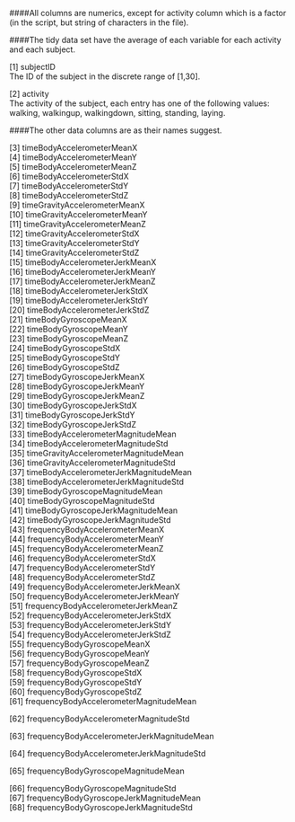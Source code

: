 ####All columns are numerics, except for activity column which is a factor (in the script, but string of characters in the file).

####The tidy data set have the average of each variable for each activity and each subject.

 [1] subjectID        
	The ID of the subject in the discrete range of [1,30].

 [2] activity                                      
 	The activity of the subject, each entry has one of the following values:
	walking, walkingup, walkingdown, sitting, standing, laying.


####The other data columns are as their names suggest.
                                 
 [3] timeBodyAccelerometerMeanX                 
 [4] timeBodyAccelerometerMeanY                 
 [5] timeBodyAccelerometerMeanZ                 
 [6] timeBodyAccelerometerStdX                  
 [7] timeBodyAccelerometerStdY                  
 [8] timeBodyAccelerometerStdZ                  
 [9] timeGravityAccelerometerMeanX              
[10] timeGravityAccelerometerMeanY              
[11] timeGravityAccelerometerMeanZ              
[12] timeGravityAccelerometerStdX               
[13] timeGravityAccelerometerStdY               
[14] timeGravityAccelerometerStdZ               
[15] timeBodyAccelerometerJerkMeanX             
[16] timeBodyAccelerometerJerkMeanY             
[17] timeBodyAccelerometerJerkMeanZ             
[18] timeBodyAccelerometerJerkStdX              
[19] timeBodyAccelerometerJerkStdY              
[20] timeBodyAccelerometerJerkStdZ              
[21] timeBodyGyroscopeMeanX                     
[22] timeBodyGyroscopeMeanY                     
[23] timeBodyGyroscopeMeanZ                     
[24] timeBodyGyroscopeStdX                      
[25] timeBodyGyroscopeStdY                      
[26] timeBodyGyroscopeStdZ                      
[27] timeBodyGyroscopeJerkMeanX                 
[28] timeBodyGyroscopeJerkMeanY                 
[29] timeBodyGyroscopeJerkMeanZ                 
[30] timeBodyGyroscopeJerkStdX                  
[31] timeBodyGyroscopeJerkStdY                  
[32] timeBodyGyroscopeJerkStdZ                  
[33] timeBodyAccelerometerMagnitudeMean         
[34] timeBodyAccelerometerMagnitudeStd          
[35] timeGravityAccelerometerMagnitudeMean      
[36] timeGravityAccelerometerMagnitudeStd       
[37] timeBodyAccelerometerJerkMagnitudeMean     
[38] timeBodyAccelerometerJerkMagnitudeStd      
[39] timeBodyGyroscopeMagnitudeMean             
[40] timeBodyGyroscopeMagnitudeStd              
[41] timeBodyGyroscopeJerkMagnitudeMean         
[42] timeBodyGyroscopeJerkMagnitudeStd          
[43] frequencyBodyAccelerometerMeanX            
[44] frequencyBodyAccelerometerMeanY            
[45] frequencyBodyAccelerometerMeanZ            
[46] frequencyBodyAccelerometerStdX             
[47] frequencyBodyAccelerometerStdY             
[48] frequencyBodyAccelerometerStdZ             
[49] frequencyBodyAccelerometerJerkMeanX        
[50] frequencyBodyAccelerometerJerkMeanY        
[51] frequencyBodyAccelerometerJerkMeanZ        
[52] frequencyBodyAccelerometerJerkStdX         
[53] frequencyBodyAccelerometerJerkStdY         
[54] frequencyBodyAccelerometerJerkStdZ         
[55] frequencyBodyGyroscopeMeanX                
[56] frequencyBodyGyroscopeMeanY                
[57] frequencyBodyGyroscopeMeanZ                
[58] frequencyBodyGyroscopeStdX                 
[59] frequencyBodyGyroscopeStdY                 
[60] frequencyBodyGyroscopeStdZ                 
[61] frequencyBodyAccelerometerMagnitudeMean

[62] frequencyBodyAccelerometerMagnitudeStd

[63] frequencyBodyAccelerometerJerkMagnitudeMean

[64] frequencyBodyAccelerometerJerkMagnitudeStd 

[65] frequencyBodyGyroscopeMagnitudeMean

[66] frequencyBodyGyroscopeMagnitudeStd         
[67] frequencyBodyGyroscopeJerkMagnitudeMean    
[68] frequencyBodyGyroscopeJerkMagnitudeStd 

